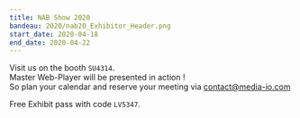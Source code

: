 ```yaml
---
title: NAB Show 2020
bandeau: 2020/nab20_Exhibitor_Header.png
start_date: 2020-04-18
end_date: 2020-04-22
---
```

Visit us on the booth <code>SU4314</code>.  
Master Web-Player will be presented in action !  
So plan your calendar and reserve your meeting via [contact@media-io.com](mailto:contact@media-io.com)
  
Free Exhibit pass with code <code>LV5347</code>.

